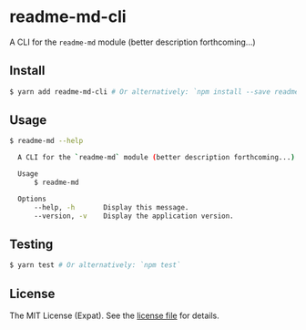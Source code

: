 readme-md-cli
=============
A CLI for the `readme-md` module (better description forthcoming...)

Install
-------
```sh
$ yarn add readme-md-cli # Or alternatively: `npm install --save readme-md-cli`
```

Usage
-----
```sh
$ readme-md --help

  A CLI for the `readme-md` module (better description forthcoming...)

  Usage
      $ readme-md

  Options
      --help, -h       Display this message.
      --version, -v    Display the application version.
```

Testing
-------
```sh
$ yarn test # Or alternatively: `npm test`
```

License
-------
The MIT License (Expat). See the [license file](LICENSE) for details.
